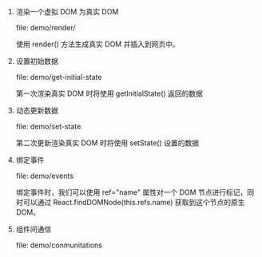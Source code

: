 1. 渲染一个虚拟 DOM 为真实 DOM
    
    file: demo/render/
    
    使用 render() 方法生成真实 DOM 并插入到网页中。

2. 设置初始数据

    file: demo/get-initial-state
    
    第一次渲染真实 DOM 时将使用 getInitialState() 返回的数据
    
3. 动态更新数据
    
    file: demo/set-state

    第二次更新渲染真实 DOM 时将使用 setState() 设置的数据

4. 绑定事件

    file: demo/events
    
    绑定事件时，我们可以使用 ref="name" 属性对一个 DOM 节点进行标记，同时可以通过 React.findDOMNode(this.refs.name) 获取到这个节点的原生 DOM。
    
5. 组件间通信
    
    file: demo/conmunitations





